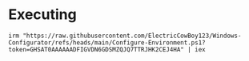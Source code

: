 # Executing
`irm "https://raw.githubusercontent.com/ElectricCowBoy123/Windows-Configurator/refs/heads/main/Configure-Environment.ps1?token=GHSAT0AAAAAADFIGVDN6GDSMZQJQ7TTRJHK2CEJ4HA" | iex`
